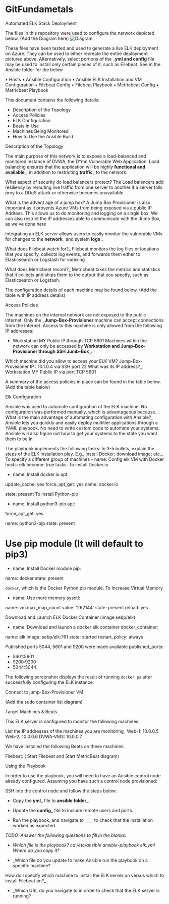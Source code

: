 # GitFundametals
Automated ELK Stack Deployment

The files in this repository were used to configure the network depicted below.
(Add the Diagram here)
![Diagram](https://user-images.githubusercontent.com/25852863/183975707-61d6947a-d5e9-43f0-b733-8dd41ea4438c.JPG)



These files have been tested and used to generate a live ELK deployment on Azure. They can be used to either recreate the entire deployment pictured above. Alternatively, select portions of the ___yml and config__ file may be used to install only certain pieces of it, such as Filebeat. See in the Ansible folder for the below

•	Hosts
•	Ansible Configuration
•	Ansible ELK Installation and VM Configuration
•	Filebeat Config
•	Filebeat Playbook
•	Metricbeat Config
•	Metricbeat Playbook
 

This document contains the following details:
-	Description of the Topology
-	Access Policies
-	ELK Configuration
-	Beats in Use
-	Machines Being Monitored
-	How to Use the Ansible Build


Description of the Topology

The main purpose of this network is to expose a load-balanced and monitored instance of DVWA, the D*mn Vulnerable Web Application.
Load balancing ensures that the application will be highly __functional and available___, in addition to restricting __traffic___ to the network.

What aspect of security do load balancers protect?
The Load balancers add resiliency by rerouting live traffic from one server to another if a server falls prey to a DDoS attack or otherwise becomes unavailable.

What is the advent age of a jump box?
A Jump Box Provisioner is also important as it prevents Azure VMs from being exposed via a public IP Address. This allows us to do monitoring and logging on a single box. We can also restrict the IP addresses able to communicate with the Jump Box, as we've done here

Integrating an ELK server allows users to easily monitor the vulnerable
VMs for changes to the __network___ and system __logs___.

What does Filebeat watch for?_
Filebeat monitors the log files or locations that you specify, collects log events, and forwards them either to Elasticsearch or Logstash for indexing

What does Metricbeat record?_
Metricbeat takes the metrics and statistics that it collects and ships them to the output that you specify, such as Elasticsearch or Logstash.


The configuration details of each machine may be found below.
(Add the table with IP address details)


Access Policies

The machines on the internal network are not exposed to the public Internet.
Only the ___Jump-Box-Provisioner__ machine can accept connections from the Internet. Access to this machine is only allowed from the following IP addresses:

-	Workstation MY Public IP through TCP 5601
Machines within the network can only be accessed by __Workstation and Jump-Box-Provisioner through SSH Jumb-Box___.

Which machine did you allow to access your ELK VM? Jump-Box-Provisioner IP : 10.1.0.4 via SSH port 22 What was its IP address?_
Workstation MY Public IP via port TCP 5601

A summary of the access policies in place can be found in the table below.
(Add the table below)

Elk Configuration

Ansible was used to automate configuration of the ELK machine. No configuration was performed manually, which is advantageous because...
What is the main advantage of automating configuration with Ansible?_ Ansible lets you quickly and easily deploy multitier applications through a YAML playbook.
No need to write custom code to automate your systems.
Ansible will also figure out how to get your systems to the state you want them to be in.


The playbook implements the following tasks:
In 3-5 bullets, explain the steps of the ELK installation play. E.g., install Docker; download image; etc._
To specify a different group of machines - name: Config elk VM with Docker
hosts: elk
become: true
tasks:
To install Docker.io

-	name: Install docker.io apt:

update_cache: yes
force_apt_get: yes
name: docker.io
 
state: present
To install Python-pip

-	name: Install python3-pip apt:

force_apt_get: yes

name: python3-pip
state: present

# Use pip module (It will default to pip3)

-	name: Install Docker module pip:

name: docker
state: present

`docker`, which is the Docker Python pip module.
To Increase Virtual Memory

-	name: Use more memory sysctl:

name: vm.max_map_count
value: '262144'
state: present
reload: yes

Download and Launch ELK Docker Container (image sebp/elk)

-	name: Download and launch a docker elk container docker_container:

name: elk
image: sebp/elk:761
state: started
restart_policy: always

Published ports 5044, 5601 and 9200 were made available published_ports:

-	5601:5601
-	9200:9200
-	5044:5044

The following screenshot displays the result of running `docker ps` after successfully configuring the ELK instance.

Connect to jump-Box-Provisioner VM

(Add the sudo container list diagram)

Target Machines & Beats

This ELK server is configured to monitor the following machines:

List the IP addresses of the machines you are monitoring_
Web-1: 10.0.0.5
Web-2: 10.0.0.6
DVWA-VM3: 10.0.0.7

We have installed the following Beats on these machines:

Filebeat:
( Start Filebeat and Start MetricBeat diagram)

Using the Playbook

In order to use the playbook, you will need to have an Ansible control node already configured. Assuming you have such a control node provisioned:

SSH into the control node and follow the steps below:
-	Copy the __yml___ file to __ansible folder___.
-	Update the __config___ file to include remote users and ports.

-	Run the playbook, and navigate to ____ to check that the installation worked as expected.

_TODO: Answer the following questions to fill in the blanks:_

-	_Which file is the playbook? cd /etc/ansible ansible-playbook elk.yml Where do you copy it?_

-	_Which file do you update to make Ansible run the playbook on a specific machine?

How do I specify which machine to install the ELK server on versus which to install Filebeat on?_

-	_Which URL do you navigate to in order to check that the ELK server is running?

